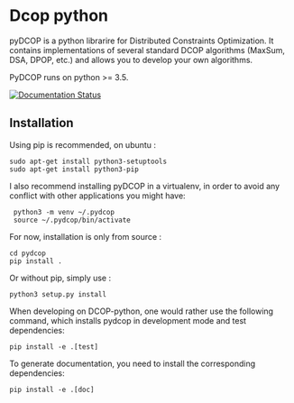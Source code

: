 # Dcop python

pyDCOP is a python librarire for Distributed Constraints Optimization.
It contains implementations of several standard DCOP algorithms (MaxSum, DSA,
DPOP, etc.) and allows you to develop your own algorithms.

PyDCOP runs on python >= 3.5.

[![Documentation Status](https://readthedocs.org/projects/pydcop/badge/?version=latest)](http://pydcop.readthedocs.io/en/latest/?badge=latest)
 

## Installation

Using pip is recommended, on ubuntu :

    sudo apt-get install python3-setuptools
    sudo apt-get install python3-pip


I also recommend installing pyDCOP in a virtualenv, in order to avoid any
conflict with other applications you might have:

     python3 -m venv ~/.pydcop
     source ~/.pydcop/bin/activate

For now, installation is only from source :

    cd pydcop
    pip install .

Or without pip, simply use :

    python3 setup.py install
    
When developing on DCOP-python, one would rather use the following command,
which installs pydcop in development mode and test dependencies:

    pip install -e .[test]

To generate documentation, you need to install the corresponding dependencies:

    pip install -e .[doc]

